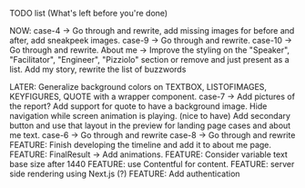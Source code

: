 TODO list (What's left before you're done)

NOW:
case-4 -> Go through and rewrite, add missing images for before and after, add sneakpeek images.
case-9 -> Go through and rewrite.
case-10 -> Go through and rewrite.
About me -> Improve the styling on the "Speaker", "Facilitator", "Engineer", "Pizziolo" section or remove and just present as a list.
Add my story, rewrite the list of buzzwords

LATER:
Generalize background colors on TEXTBOX, LISTOFIMAGES, KEYFIGURES, QUOTE with a wrapper component.
case-7 -> Add pictures of the report?
Add support for quote to have a background image.
Hide navigation while screen animation is playing. (nice to have)
Add secondary button and use that layout in the preview for landing page cases and about me text.
case-6 -> Go through and rewrite
case-8 -> Go through and rewrite
FEATURE: Finish developing the timeline and add it to about me page.
FEATURE: FinalResult -> Add animations.
FEATURE: Consider variable text base size after 1440
FEATURE: use Contentful for content.
FEATURE: server side rendering using Next.js (?)
FEATURE: Add authentication
